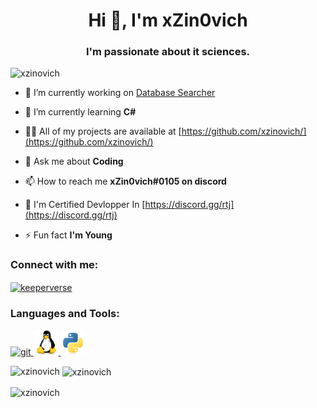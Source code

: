 <h1 align="center">Hi 👋, I'm xZin0vich</h1>
<h3 align="center">I'm passionate about it sciences.</h3>

<p align="left"> <img src="https://komarev.com/ghpvc/?username=xzinovich&label=Profile%20views&color=0e75b6&style=flat" alt="xzinovich" /> </p>

- 🔭 I’m currently working on [Database Searcher](https://github.com/xzinovich/discord-database-searcher)

- 🌱 I’m currently learning **C#**

- 👨‍💻 All of my projects are available at [https://github.com/xzinovich/](https://github.com/xzinovich/)

- 💬 Ask me about **Coding**

- 📫 How to reach me **xZin0vich#0105 on discord**

- 📄 I'm Certified Devlopper In [https://discord.gg/rtj](https://discord.gg/rtj)

- ⚡ Fun fact **I'm Young**

<h3 align="left">Connect with me:</h3>
<p align="left">
<a href="https://twitter.com/keeperverse" target="blank"><img align="center" src="https://raw.githubusercontent.com/rahuldkjain/github-profile-readme-generator/master/src/images/icons/Social/twitter.svg" alt="keeperverse" height="30" width="40" /></a>
</p>

<h3 align="left">Languages and Tools:</h3>
<p align="left"> <a href="https://git-scm.com/" target="_blank" rel="noreferrer"> <img src="https://www.vectorlogo.zone/logos/git-scm/git-scm-icon.svg" alt="git" width="40" height="40"/> </a> <a href="https://www.linux.org/" target="_blank" rel="noreferrer"> <img src="https://raw.githubusercontent.com/devicons/devicon/master/icons/linux/linux-original.svg" alt="linux" width="40" height="40"/> </a> <a href="https://www.python.org" target="_blank" rel="noreferrer"> <img src="https://raw.githubusercontent.com/devicons/devicon/master/icons/python/python-original.svg" alt="python" width="40" height="40"/> </a> </p>

<p><img align="left" src="https://github-readme-stats.vercel.app/api/top-langs?username=xzinovich&show_icons=true&locale=en&layout=compact" alt="xzinovich" /></p>

<p>&nbsp;<img align="center" src="https://github-readme-stats.vercel.app/api?username=xzinovich&show_icons=true&locale=en" alt="xzinovich" /></p>

<p><img align="center" src="https://github-readme-streak-stats.herokuapp.com/?user=xzinovich&" alt="xzinovich" /></p>
